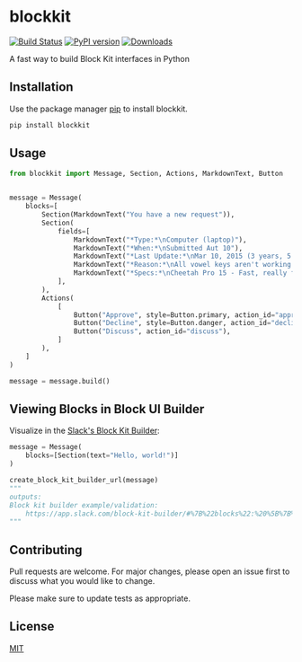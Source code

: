 # blockkit

[![Build Status](https://travis-ci.com/oneor0/blockkit-slack.svg?branch=master)](https://travis-ci.com/oneor0/blockkit-slack)
[![PyPI version](https://badge.fury.io/py/blockkit.svg)](https://badge.fury.io/py/blockkit)
[![Downloads](https://pepy.tech/badge/blockkit)](https://pepy.tech/project/blockkit)

A fast way to build Block Kit interfaces in Python 

## Installation

Use the package manager [pip](https://pip.pypa.io/en/stable/) to install blockkit.

```bash
pip install blockkit
```

## Usage

```python
from blockkit import Message, Section, Actions, MarkdownText, Button


message = Message(
    blocks=[
        Section(MarkdownText("You have a new request")),
        Section(
            fields=[
                MarkdownText("*Type:*\nComputer (laptop)"),
                MarkdownText("*When:*\nSubmitted Aut 10"),
                MarkdownText("*Last Update:*\nMar 10, 2015 (3 years, 5 months)"),
                MarkdownText("*Reason:*\nAll vowel keys aren't working."),
                MarkdownText("*Specs:*\nCheetah Pro 15 - Fast, really fast"),
            ],
        ),
        Actions(
            [
                Button("Approve", style=Button.primary, action_id="approve"),
                Button("Decline", style=Button.danger, action_id="decline"),
                Button("Discuss", action_id="discuss"),
            ]
        ),
    ]
)

message = message.build()
```

## Viewing Blocks in Block UI Builder
Visualize in the [Slack's Block Kit Builder](https://app.slack.com/block-kit-builder/#):
```python
message = Message(
    blocks=[Section(text="Hello, world!")]
)

create_block_kit_builder_url(message)
"""
outputs:
Block kit builder example/validation:  
	https://app.slack.com/block-kit-builder/#%7B%22blocks%22:%20%5B%7B%22type%22:%20%22section%22%2C%20%22text%22:%20%7B%22text%22:%20%22HELLLOOOO%20WORLD%21%22%2C%20%22type%22:%20%22plain_text%22%2C%20%22emoji%22:%20true%7D%7D%5D%7D
"""
```

## Contributing
Pull requests are welcome. For major changes, please open an issue first to discuss what you would like to change.

Please make sure to update tests as appropriate.

## License
[MIT](https://choosealicense.com/licenses/mit/)
